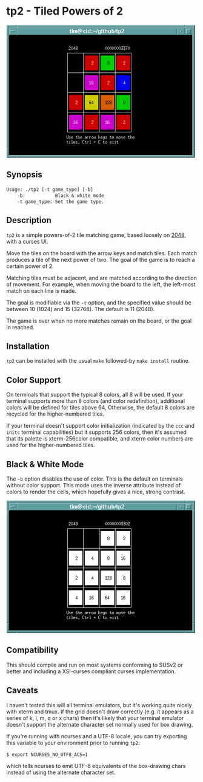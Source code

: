 tp2 - Tiled Powers of 2
=======================

![Screenshot](screenshots/xterm.png)

Synopsis
--------
```
Usage: ./tp2 [-t game_type] [-b]
	-b:           Black & white mode
	-t game_type: Set the game type.
```

Description
------------

``tp2`` is a simple powers-of-2 tile matching game, based loosely on
[2048](http://gabrielecirulli.github.io/2048/), with a curses UI.

Move the tiles on the board with the arrow keys and match tiles. Each
match produces a tile of the next power of two. The goal of the game is
to reach a certain power of 2.

Matching tiles must be adjacent, and are matched according to the
direction of movement. For example, when moving the board to the left,
the left-most match on each line is made.

The goal is modifiable via the ``-t`` option, and the specified value
should be between 10 (1024) and 15 (32768). The default is 11 (2048).

The game is over when no more matches remain on the board, or the goal
in reached.

Installation
------------

``tp2`` can be installed with the usual ``make`` followed-by
``make install`` routine.

Color Support
-------------

On terminals that support the typical 8 colors, all 8 will be used.
If your terminal supports more than 8 colors (and color redefinition),
additional colors will be defined for tiles above 64, Otherwise,
the default 8 colors are recycled for the higher-numbered tiles.

If your terminal doesn't support color initialization (indicated by
the ``ccc`` and ``initc`` terminal capabilities) but it supports 256
colors, then it's assumed that its palette is xterm-256color compatible,
and xterm color numbers are used for the higher-numbered tiles.

Black & White Mode
------------------

The ``-b`` option disables the use of color. This is the default on
terminals without color support. This mode uses the inverse attribute
instead of colors to render the cells, which hopefully gives a nice,
strong contrast.

![Black & White Mode](screenshots/xterm-bw.png)

Compatibility
-------------

This should compile and run on most systems conforming to SUSv2 or
better and including a XSI-curses compliant curses implementation.

Caveats
-------

I haven't tested this will all terminal emulators, but it's working quite
nicely with xterm and tmux. If the grid doesn't draw correctly (e.g. it
appears as a series of k, l, m, q or x chars) then it's likely that your
terminal emulator doesn't support the alternate character set normally
used for box drawing.

If you're running with ncurses and a UTF-8 locale, you can try
exporting this variable to your environment prior to running ``tp2``:
```
$ export NCURSES_NO_UTF8_ACS=1
```
which tells ncurses to emit UTF-8 equivalents of the box-drawing chars
instead of using the alternate character set.


